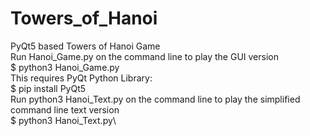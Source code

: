 # Towers_of_Hanoi
PyQt5 based Towers of Hanoi Game\
Run Hanoi_Game.py on the command line to play the GUI version\
    $ python3 Hanoi_Game.py\
This requires PyQt Python Library:\
    $ pip install PyQt5\
Run python3 Hanoi_Text.py on the command line to play the simplified command line text version\
    $ python3 Hanoi_Text.py\